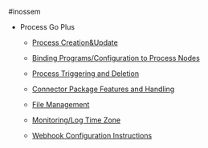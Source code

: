 #inossem

- Process Go Plus

  * [Process Creation&Update](/en-ca/processCreationUpdate.md)

  * [Binding Programs/Configuration to Process Nodes](/en-ca/BindingProgramsConfigurationtoProcessNodes.md)

  * [Process Triggering and Deletion](/en-ca/processCreationUpdate.md)

  * [Connector Package Features and Handling](/en-ca/processCreationUpdate.md)

  * [File Management](/en-ca/processCreationUpdate.md)

  * [Monitoring/Log Time Zone](/en-ca/processCreationUpdate.md)

  * [Webhook Configuration Instructions](/en-ca/processCreationUpdate.md)
